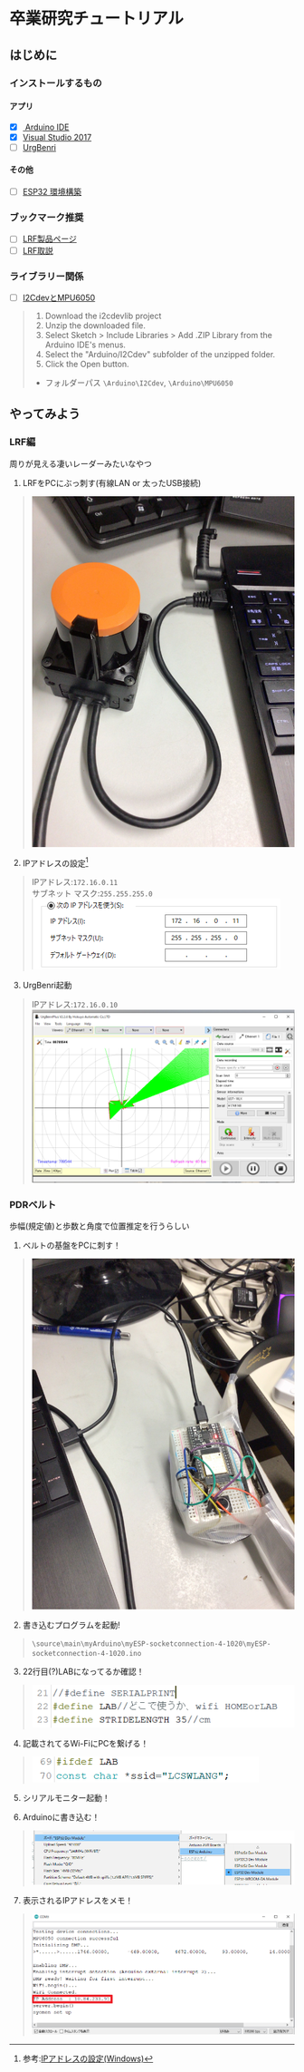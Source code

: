 # 卒業研究チュートリアル

## はじめに

### インストールするもの
#### アプリ
- [x] [ Arduino IDE](https://www.arduino.cc/en/software)
- [x]  [Visual Studio 2017](https://visualstudio.microsoft.com/ja/#vs-section)
- [ ] [UrgBenri](https://sourceforge.net/projects/urgbenri/)

#### その他
- [ ] [ESP32 環境構築](https://interface.cqpub.co.jp/esp32-arduino-ide-2/)

### ブックマーク推奨
- [ ] [LRF製品ページ](https://www.hokuyo-aut.co.jp/search/single.php?serial=16)
- [ ] [LRF取説](https://sourceforge.net/p/urgnetwork/wiki/top_jp/)

### ライブラリー関係
- [ ] [I2CdevとMPU6050](https://github.com/jrowberg/i2cdevlib/archive/master.zip)
> 1. Download the i2cdevlib project  
> 2. Unzip the downloaded file.
> 3. Select Sketch > Include Libraries > Add .ZIP Library from the Arduino IDE's menus.
> 4. Select the "Arduino/I2Cdev" subfolder of the unzipped folder.
> 5. Click the Open button.  
> 
> - フォルダーパス `\Arduino\I2Cdev`, `\Arduino\MPU6050`


## やってみよう

### LRF編
周りが見える凄いレーダーみたいなやつ
1. LRFをPCにぶっ刺す(有線LAN or 太ったUSB接続)
> ![picture 1](images/posts/README/IMG_5589.jpg)
2. IPアドレスの設定[^1]
> IPアドレス:`172.16.0.11`  
> サブネット マスク:`255.255.255.0`  
> ![picture 2](images/posts/README/1679993990231.png)
3. UrgBenri起動
> IPアドレス:`172.16.0.10`  
> ![picture 3](images/posts/README/1679994513479.png)  

[^1]: 参考:[IPアドレスの設定(Windows)](https://sourceforge.net/p/urgnetwork/wiki/ip_address_jp/)

### PDRベルト
歩幅(規定値)と歩数と角度で位置推定を行うらしい

1. ベルトの基盤をPCに刺す！
> ![picture 4](images\posts\README\IMG_5590.jpg)
2. 書き込むプログラムを起動!
> `\source\main\myArduino\myESP-socketconnection-4-1020\myESP-socketconnection-4-1020.ino`
3. 22行目(?)LABになってるか確認！
> ![picture 6](images/posts/README/1679995612007.png)  

4. 記載されてるWi-FiにPCを繋げる！ 
> ![picture 5](images/posts/README/1679995452050.png)
5. シリアルモニター起動！
> 

6. Arduinoに書き込む！
> ![picture 4](images/posts/README/1679995195344.png)  
7. 表示されるIPアドレスをメモ！
> ![picture 7](images/posts/README/address.png)